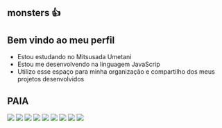 ## monsters 👍

## Bem vindo ao meu perfil
- Estou estudando no Mitsusada Umetani
- Estou me desenvolvendo na linguagem JavaScrip
- Utilizo esse espaço para minha organização e compartilho dos meus projetos desenvolvidos

## PAIA

![](https://media.tenor.com/xE9m5-LkBeEAAAAi/anime-kanna.gif)
![](https://media.tenor.com/xE9m5-LkBeEAAAAi/anime-kanna.gif)
![](https://media.tenor.com/xE9m5-LkBeEAAAAi/anime-kanna.gif)
![](https://media.tenor.com/xE9m5-LkBeEAAAAi/anime-kanna.gif)
![](https://media.tenor.com/xE9m5-LkBeEAAAAi/anime-kanna.gif)
![](https://media.tenor.com/xE9m5-LkBeEAAAAi/anime-kanna.gif)
![](https://media.tenor.com/xE9m5-LkBeEAAAAi/anime-kanna.gif)
![](https://media.tenor.com/xE9m5-LkBeEAAAAi/anime-kanna.gif)
![](https://media.tenor.com/xE9m5-LkBeEAAAAi/anime-kanna.gif)
